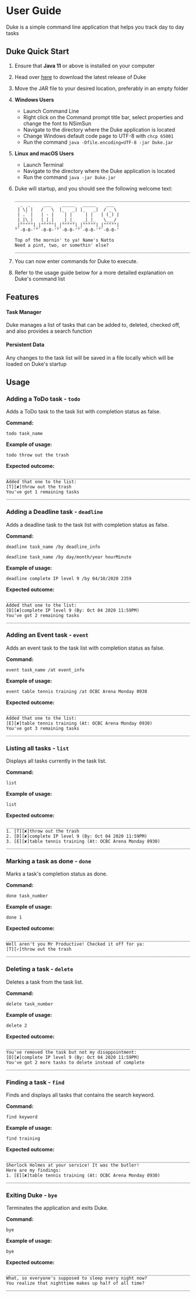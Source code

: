 # User Guide
Duke is a simple command line application that helps you track day to day tasks

## Duke Quick Start
1. Ensure that **Java 11** or above is installed on your computer

2. Head over [here](https://github.com/nat-ho/ip/releases) to download the latest release of Duke

3. Move the JAR file to your desired location, preferably in an empty folder

4. **Windows Users**
    * Launch Command Line
    * Right click on the Command prompt title bar, select properties and change the font to NSimSun
    * Navigate to the directory where the Duke application is located
    * Change Windows default code page to UTF-8 with ```chcp 65001```
    * Run the command ```java -Dfile.encoding=UTF-8 -jar Duke.jar```

5. **Linux and macOS Users**
    * Launch Terminal
    * Navigate to the directory where the Duke application is located
    * Run the command ```java -jar Duke.jar```

6. Duke will startup, and you should see the following welcome text:

    ```
    _________________________________________________________________________
      _  _     ___    _____   _____    ___
     | \| |   /   \  |_   _| |_   _|  / _ \
     | .` |   | - |    | |     | |   | (_) |
     |_|\_|   |_|_|   _|_|_   _|_|_   \___/
    _|"""""|_|"""""|_|"""""|_|"""""|_|"""""|
    "`-0-0-'"`-0-0-'"`-0-0-'"`-0-0-'"`-0-0-'
    
    Top of the mornin' to ya! Name's Natto
    Need a pint, two, or somethin' else?
    _________________________________________________________________________
    ```
   
7. You can now enter commands for Duke to execute. 

8. Refer to the usage guide below for a more detailed explanation on Duke's command list



## Features 

#### Task Manager
Duke manages a list of tasks that can be added to, deleted, checked off, and also provides a search function

#### Persistent Data
Any changes to the task list will be saved in a file locally which will be loaded on Duke's startup 


## Usage

### Adding a ToDo task - `todo`

Adds a ToDo task to the task list with completion status as false. 

**Command:** 

`todo task_name`

**Example of usage:** 

`todo throw out the trash`

**Expected outcome:**
```
_________________________________________________________________________
Added that one to the list:
[T][✘]throw out the trash
You've got 1 remaining tasks
_________________________________________________________________________
```


### Adding a Deadline task - `deadline`

Adds a deadline task to the task list with completion status as false. 

**Command:** 

`deadline task_name /by deadline_info`

`deadline task_name /by day/month/year hourMinute`

**Example of usage:** 

`deadline complete IP level 9 /by 04/10/2020 2359`

**Expected outcome:**
```
_________________________________________________________________________
Added that one to the list:
[D][✘]complete IP level 9 (By: Oct 04 2020 11:59PM)
You've got 2 remaining tasks
_________________________________________________________________________
```


### Adding an Event task - `event`

Adds an event task to the task list with completion status as false. 

**Command:** 

`event task_name /at event_info`

**Example of usage:** 

`event table tennis training /at OCBC Arena Monday 0930`

**Expected outcome:**
```
_________________________________________________________________________
Added that one to the list:
[E][✘]table tennis training (At: OCBC Arena Monday 0930)
You've got 3 remaining tasks
_________________________________________________________________________
```


### Listing all tasks - `list`

Displays all tasks currently in the task list. 

**Command:** 

`list`

**Example of usage:** 

`list`

**Expected outcome:**
```
_________________________________________________________________________
1. [T][✘]throw out the trash
2. [D][✘]complete IP level 9 (By: Oct 04 2020 11:59PM)
3. [E][✘]table tennis training (At: OCBC Arena Monday 0930)
_________________________________________________________________________
```


### Marking a task as done - `done`

Marks a task's completion status as done. 

**Command:** 

`done task_number`

**Example of usage:** 

`done 1`

**Expected outcome:**
```
_________________________________________________________________________
Well aren't you Mr Productive! Checked it off for ya:
[T][✓]throw out the trash
_________________________________________________________________________
```


### Deleting a task - `delete`

Deletes a task from the task list. 

**Command:** 

`delete task_number`

**Example of usage:** 

`delete 2`

**Expected outcome:**
```
_________________________________________________________________________
You've removed the task but not my disappointment:
[D][✘]complete IP level 9 (By: Oct 04 2020 11:59PM)
You've got 2 more tasks to delete instead of complete
_________________________________________________________________________
```


### Finding a task - `find`

Finds and displays all tasks that contains the search keyword. 

**Command:** 

`find keyword`

**Example of usage:** 

`find training`

**Expected outcome:**
```
_________________________________________________________________________
Sherlock Holmes at your service! It was the butler!
Here are my findings:
1. [E][✘]table tennis training (At: OCBC Arena Monday 0930)
_________________________________________________________________________
```


### Exiting Duke - `bye`

Terminates the application and exits Duke.

**Command:** 

`bye`

**Example of usage:** 

`bye`

**Expected outcome:**
```
_________________________________________________________________________
What, so everyone's supposed to sleep every night now?
You realize that nighttime makes up half of all time?
_________________________________________________________________________
```